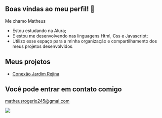## Boas vindas ao meu perfil! 👋

Me chamo Matheus

- Estou estudando na Alura;
- E estou me desenvolvendo nas linguagens Html, Css e Javascript;
- Utilizo esse espaço para a minha organização e compartilhamento dos meus projetos desenvolvidos.

## Meus projetos
- [Conexão Jardim Rejina](https://quixotic-torpid-hellebore.glitch.me/)

## Você pode entrar em contato comigo

matheusrogerio245@gmai.com


![](https://media1.tenor.com/m/IGxNGeUNR5sAAAAd/demon-slayer.gif)
